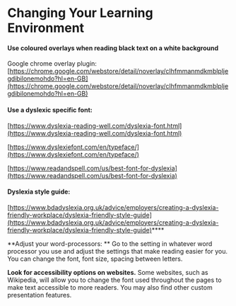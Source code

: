 # Changing Your Learning Environment

#### Use coloured overlays when reading black text on a white background&#x20;

Google chrome overlay plugin: [https://chrome.google.com/webstore/detail/noverlay/clhfmmanmdkmblpljegdibilonemohdo?hl=en-GB](https://chrome.google.com/webstore/detail/noverlay/clhfmmanmdkmblpljegdibilonemohdo?hl=en-GB)

#### Use a dyslexic specific font:&#x20;

[https://www.dyslexia-reading-well.com/dyslexia-font.html](https://www.dyslexia-reading-well.com/dyslexia-font.html)

[https://www.dyslexiefont.com/en/typeface/](https://www.dyslexiefont.com/en/typeface/)

[https://www.readandspell.com/us/best-font-for-dyslexia](https://www.readandspell.com/us/best-font-for-dyslexia)

#### Dyslexia style guide:&#x20;

[https://www.bdadyslexia.org.uk/advice/employers/creating-a-dyslexia-friendly-workplace/dyslexia-friendly-style-guide](https://www.bdadyslexia.org.uk/advice/employers/creating-a-dyslexia-friendly-workplace/dyslexia-friendly-style-guide)****

**Adjust your word-processors: **  Go to the setting in whatever word processor you use and adjust the settings that make reading easier for you. You can change the font, font size, spacing between letters.&#x20;

**Look for accessibility options on websites.** Some websites, such as Wikipedia, will allow you to change the font used throughout the pages to make text accessible to more readers. You may also find other custom presentation features.&#x20;





